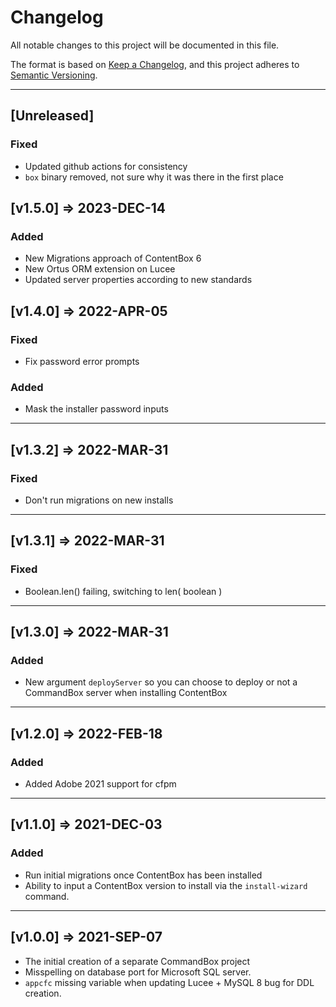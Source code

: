# Changelog

All notable changes to this project will be documented in this file.

The format is based on [Keep a Changelog](https://keepachangelog.com/en/1.0.0/),
and this project adheres to [Semantic Versioning](https://semver.org/spec/v2.0.0.html).

----

## [Unreleased]

### Fixed

* Updated github actions for consistency
* `box` binary removed, not sure why it was there in the first place

## [v1.5.0] => 2023-DEC-14

### Added

* New Migrations approach of ContentBox 6
* New Ortus ORM extension on Lucee
* Updated server properties according to new standards


## [v1.4.0] => 2022-APR-05

### Fixed

* Fix password error prompts

### Added

* Mask the installer password inputs

----

## [v1.3.2] => 2022-MAR-31

### Fixed

* Don't run migrations on new installs

----

## [v1.3.1] => 2022-MAR-31

### Fixed

* Boolean.len() failing, switching to len( boolean )

----

## [v1.3.0] => 2022-MAR-31

### Added

* New argument `deployServer` so you can choose to deploy or not a CommandBox server when installing ContentBox

----

## [v1.2.0] => 2022-FEB-18

### Added

* Added Adobe 2021 support for cfpm


----

## [v1.1.0] => 2021-DEC-03

### Added

* Run initial migrations once ContentBox has been installed
* Ability to input a ContentBox version to install via the `install-wizard` command.

----

## [v1.0.0] => 2021-SEP-07


* The initial creation of a separate CommandBox project
* Misspelling on database port for Microsoft SQL server.
* `appcfc` missing variable when updating Lucee + MySQL 8 bug for DDL creation.
